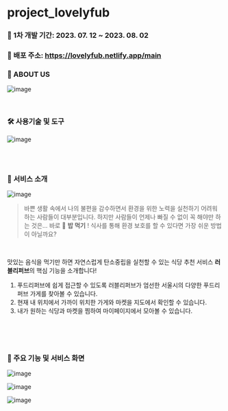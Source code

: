 # project_lovelyfub

### 🩵 1차 개발 기간: 2023. 07. 12 ~ 2023. 08. 02
### 👣 배포 주소: https://lovelyfub.netlify.app/main

### 👀 ABOUT US

![image](https://github.com/jjaei/project_lovelyfub/assets/120344687/6b307d7b-03a9-4177-ae2b-849ff83b481d)


<br>

### 🛠️ 사용기술 및 도구

![image](https://github.com/jjaei/project_lovelyfub/assets/120344687/272483a2-fa5e-481d-8a27-25c7691bec76)

<br><br>

### 🍎 **서비스 소개**

![image](https://github.com/jjaei/project_lovelyfub/assets/120344687/bdb56135-0da6-47f0-af59-6b5eb2bd9d40)


> 바쁜 생활 속에서 나의 불편을 감수하면서 환경을 위한 노력을 실천하기 어려워하는 사람들이 대부분입니다.
하지만 사람들이 언제나 빠질 수 없이 꼭 해야만 하는 것은…
바로 🍚 **밥 먹기** !
식사를 통해 환경 보호를 할 수 있다면 가장 쉬운 방법이 아닐까요?
>
> 
<br>

맛있는 음식을 먹기만 하면 자연스럽게 탄소중립을 실천할 수 있는 식당 추천 서비스 **러블리퍼브**의 핵심 기능을 소개합니다!
<br>

1. 푸드리퍼브에 쉽게 접근할 수 있도록 러블리퍼브가 엄선한 서울시의 다양한 푸드리퍼브 가게를 찾아볼 수 있습니다. 
2. 현재 내 위치에서 가까이 위치한 가게와 마켓을 지도에서 확인할 수 있습니다.
3. 내가 원하는 식당과 마켓을 찜하여 마이페이지에서 모아볼 수 있습니다.

<br><br><br>

### 🤩 주요 기능 및 서비스 화면

![image](https://github.com/jjaei/project_lovelyfub/assets/120344687/150f97b9-9445-40f7-b4a5-3a3f61582c0e)

![image](https://github.com/jjaei/project_lovelyfub/assets/120344687/e37a427b-6289-4232-8f6e-9564ff6ed43c)

![image](https://github.com/jjaei/project_lovelyfub/assets/120344687/c2811a23-a65f-40ea-99ec-662ac2968de0)
